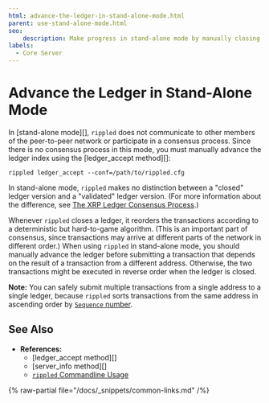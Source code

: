 ```yaml
---
html: advance-the-ledger-in-stand-alone-mode.html
parent: use-stand-alone-mode.html
seo:
    description: Make progress in stand-alone mode by manually closing the ledger.
labels:
  - Core Server
---
```

# Advance the Ledger in Stand-Alone Mode

In [stand-alone mode][], `rippled` does not communicate to other members of the peer-to-peer network or participate in a consensus process. Since there is no consensus process in this mode, you must manually advance the ledger index using the [ledger_accept method][]:

```
rippled ledger_accept --conf=/path/to/rippled.cfg
```

In stand-alone mode, `rippled` makes no distinction between a "closed" ledger version and a "validated" ledger version. (For more information about the difference, see [The XRP Ledger Consensus Process](../../concepts/consensus-protocol/index.md).)

Whenever `rippled` closes a ledger, it reorders the transactions according to a deterministic but hard-to-game algorithm. (This is an important part of consensus, since transactions may arrive at different parts of the network in different order.) When using `rippled` in stand-alone mode, you should manually advance the ledger before submitting a transaction that depends on the result of a transaction from a different address. Otherwise, the two transactions might be executed in reverse order when the ledger is closed. 

**Note:** You can safely submit multiple transactions from a single address to a single ledger, because `rippled` sorts transactions from the same address in ascending order by [`Sequence` number](../../references/protocol/transactions/common-fields.md).


## See Also

- **References:**
    - [ledger_accept method][]
    - [server_info method][]
    - [`rippled` Commandline Usage](../commandline-usage.md)

{% raw-partial file="/docs/_snippets/common-links.md" /%}
